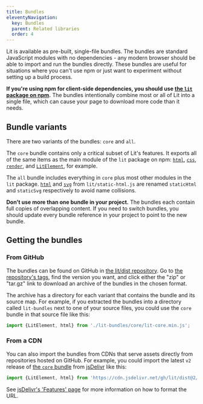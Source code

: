 ```yaml
---
title: Bundles
eleventyNavigation:
  key: Bundles
  parent: Related libraries
  order: 4
---
```


Lit is available as pre-built, single-file bundles. The bundles are standard
JavaScript modules with no dependencies - any modern browser should be able to
import and run the bundles directly. These bundles are useful for situations
where you can't use npm or just want to experiment without setting up a build
process.

<div class="alert alert-warning">

**If you're using npm for client-side dependencies, you should use [the `lit`
package on npm](https://www.npmjs.com/package/lit).** The bundles intentionally
combine most or all of Lit into a single file, which can cause your page to
download more code than it needs.

</div>

## Bundle variants

There are two variants of the bundles: `core` and `all`.

The `core` bundle contains only a critical subset of Lit's features. It exports
all of the same items as the main module of the `lit` package on npm:
[`html`](/docs/api/templates/#html), [`css`](/docs/api/styles/#css),
[`render`](/docs/api/templates/#render), and
[`LitElement`](/docs/api/LitElement/#LitElement), for example.

The `all` bundle includes everything in `core` plus most other modules in the
`lit` package. [`html`](/docs/api/static-html/#html) and
[`svg`](/docs/api/static-html/#svg) from `lit/static-html.js` are renamed
`staticHtml` and `staticSvg` respectively to avoid name collisions.

<div class="alert alert-warning">

**Don't use more than one bundle in your project.** The bundles each contain
full copies of overlapping content. If you need to switch bundles, you should
update every bundle reference in your project to point to the new bundle.

</div>

## Getting the bundles

### From GitHub

The bundles can be found on GitHub in [the lit/dist
repository](https://github.com/lit/dist). Go to [the repository's
tags](https://github.com/lit/dist/tags), find the version you want, and click
either the "zip" or "tar.gz" link to download an archive of the bundles in the
chosen format.

The archive has a directory for each variant that contains the bundle and its
source map. For example, if you extracted the bundles into a directory called
`lit-bundles` next to one of your source files, you could use the `core` bundle
in that source file like this:

```js
import {LitElement, html} from './lit-bundles/core/lit-core.min.js';
```

### From a CDN

You can also import the bundles from CDNs that serve assets directly from
repositories hosted on GitHub. For example, you could import the latest `v2`
release of [the `core` bundle](#core) from [jsDelivr](https://jsdelivr.com) like
this:

```js
import {LitElement, html} from 'https://cdn.jsdelivr.net/gh/lit/dist@2/core/lit-core.min.js';
```

See [jsDelivr's 'Features'
page](https://www.jsdelivr.com/features#:~:text=GitHub%20CDN) for more
information on how to format the URL.
